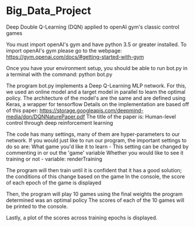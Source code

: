 # Big_Data_Project
Deep Double Q-Learning (DQN) applied to openAI gym's classic control games

You must import openAI's gym and have python 3.5 or greater installed.
To import openAI's gym please go to the webpage: https://gym.openai.com/docs/#getting-started-with-gym

Once you have your environment setup, you should be able to run bot.py in a terminal with the command:
python bot.py

The program bot.py implements a Deep Q-Learning MLP network. For this, we used an online model and a target model in parallel to learn the optimal policy.
The architecture of the model's are the same and are defined using Keras, a wrapper for tensorflow
Details on the implementation are based off of this paper: https://storage.googleapis.com/deepmind-media/dqn/DQNNaturePaper.pdf
The title of the paper is: Human-level control through deep reinforcement learning

The code has many settings, many of them are hyper-parameters to our network.
If you would just like to run our program, the important settings to do so are:
What game you'd like it to learn - This setting can be changed by commenting in or out the 'game' variable
Whether you would like to see it training or not - variable: renderTraining

The program will then train until it is confident that it has a good solution; the conditions of this change based on the game
In the console, the score of each epoch of the game is displayed

Then, the program will play 10 games using the final weights the program determined was an optimal policy
The scores of each of the 10 games will be printed to the console.

Lastly, a plot of the scores across training epochs is displayed.

